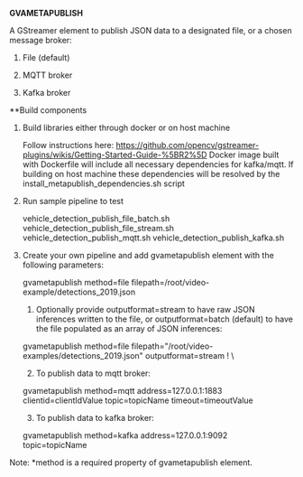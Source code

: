 **GVAMETAPUBLISH**

A GStreamer element to publish JSON data to a designated file, or a chosen message broker:

  1. File (default)

  2. MQTT broker

  3. Kafka broker

**Build components

1. Build libraries either through docker or on host machine

    Follow instructions here:
    https://github.com/opencv/gstreamer-plugins/wikis/Getting-Started-Guide-%5BR2%5D
    Docker image built with Dockerfile will include all necessary dependencies for kafka/mqtt.
    If building on host machine these dependencies will be resolved by the install_metapublish_dependencies.sh script

2. Run sample pipeline to test

    vehicle_detection_publish_file_batch.sh
    vehicle_detection_publish_file_stream.sh
    vehicle_detection_publish_mqtt.sh
    vehicle_detection_publish_kafka.sh

3. Create your own pipeline and add gvametapublish element with the following parameters:

    gvametapublish method=file filepath=/root/video-example/detections_2019.json
    1. Optionally provide outputformat=stream to have raw JSON inferences written to the file, or outputformat=batch (default) to have the file populated as an array of JSON inferences:

    gvametapublish method=file filepath="/root/video-examples/detections_2019.json" outputformat=stream ! \

    2. To publish data to mqtt broker:

    gvametapublish method=mqtt address=127.0.0.1:1883 clientid=clientIdValue topic=topicName timeout=timeoutValue

    3. To publish data to kafka broker:

    gvametapublish method=kafka address=127.0.0.1:9092 topic=topicName

Note: *method is a required property of gvametapublish element.
